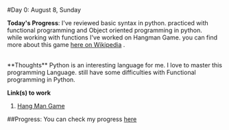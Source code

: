 #Day 0: August 8, Sunday

**Today's Progress**: I've reviewed basic syntax in python. practiced with functional programming and Object oriented programming in python.
<br>
while working with functions I've worked on Hangman Game. you can find more about this game [here on Wikipedia](https://en.wikipedia.org/wiki/Hangman_(game)) .

<br>
**Thoughts** Python is an interesting language for me. I love to master this programming Language. still have some difficulties with Functional programming in Python.

**Link(s) to work**
1. [Hang Man Game](https://github.com/KhudadadKhawari/100DaysOfCode/blob/main/hangman.py)

##Progress:
You can check my progress [here](https://github.com/KhudadadKhawari/100-days-of-code/blob/master/log.md)